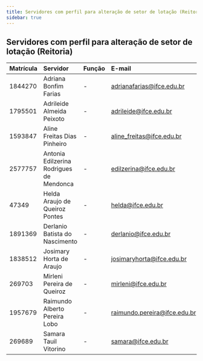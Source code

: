```yaml
---
title: Servidores com perfil para alteração de setor de lotação (Reitoria)
sidebar: true
---
```


## Servidores com perfil para alteração de setor de lotação (Reitoria)

|Matrícula|Servidor|Função|E-mail|
| :-------| :------| :----| :----|
|1844270|Adriana Bonfim Farias|-|adrianafarias@ifce.edu.br|
|1795501|Adrileide Almeida Peixoto|-|adrileide@ifce.edu.br|
|1593847|Aline Freitas Dias Pinheiro|-|aline_freitas@ifce.edu.br|
|2577757|Antonia Edilzerina Rodrigues de Mendonca|-|edilzerina@ifce.edu.br|
|47349|Helda Araujo de Queiroz Pontes|-|helda@ifce.edu.br|
|1891369|Derlanio Batista do Nascimento|-|derlanio@ifce.edu.br|
|1838512|Josimary Horta de Araujo|-|josimaryhorta@ifce.edu.br|
|269703|Mirleni Pereira de Queiroz|-|mirleni@ifce.edu.br|
|1957679|Raimundo Alberto Pereira Lobo|-|raimundo.pereira@ifce.edu.br|
|269689|Samara Tauil Vitorino|-|samara@ifce.edu.br|